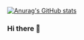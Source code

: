 [![Anurag's GitHub stats](https://github-readme-stats.vercel.app/api?username=SureAlexander&theme=dark)](https://github.com/anuraghazra/github-readme-stats)


### Hi there 👋

<!--
**SureAlexander/SureAlexander** is a ✨ _special_ ✨ repository because its `README.md` (this file) appears on your GitHub profile.

Here are some ideas to get you started:

- 🔭 I’m currently working on ...
- 🌱 I’m currently learning ...
- 👯 I’m looking to collaborate on ...
- 🤔 I’m looking for help with ...
- 💬 Ask me about ...
- 📫 How to reach me: ...
- 😄 Pronouns: ...
- ⚡ Fun fact: ...
-->
